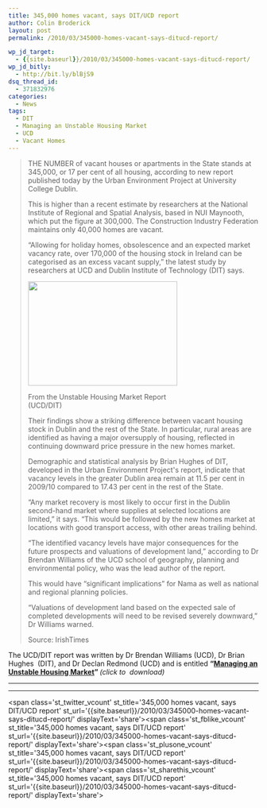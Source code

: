 ```yaml
---
title: 345,000 homes vacant, says DIT/UCD report
author: Colin Broderick
layout: post
permalink: /2010/03/345000-homes-vacant-says-ditucd-report/

wp_jd_target:
  - {{site.baseurl}}/2010/03/345000-homes-vacant-says-ditucd-report/
wp_jd_bitly:
  - http://bit.ly/blBjS9
dsq_thread_id:
  - 371832976
categories:
  - News
tags:
  - DIT
  - Managing an Unstable Housing Market
  - UCD
  - Vacant Homes
---
```

> THE NUMBER of vacant houses or apartments in the State stands at 345,000, or 17 per cent of all housing, according to new report published today by the Urban Environment Project at University College Dublin.
> 
> This is higher than a recent estimate by researchers at the National Institute of Regional and Spatial Analysis, based in NUI Maynooth, which put the figure at 300,000. The Construction Industry Federation maintains only 40,000 homes are vacant.
> 
> “Allowing for holiday homes, obsolescence and an expected market vacancy rate, over 170,000 of the housing stock in Ireland can be categorised as an excess vacant supply,” the latest study by researchers at UCD and Dublin Institute of Technology (DIT) says.
> 
> <div id="attachment_457" class="wp-caption alignleft" style="width: 310px">
>   <a href="{{site.baseurl}}/wp-content/uploads/2010/03/unstable_housing_ucd_dit_report.jpg"><img class="size-medium wp-image-457" title="Unstable Housing Market Report (UCD/DIT)" src="{{site.baseurl}}/wp-content/uploads/2010/03/unstable_housing_ucd_dit_report-300x210.jpg" alt="" width="300" height="210" /></a><p class="wp-caption-text">
>     From the Unstable Housing Market Report (UCD/DIT)
>   </p>
> </div>
> 
> Their findings show a striking difference between vacant housing stock in Dublin and the rest of the State. In particular, rural areas are identified as having a major oversupply of housing, reflected in continuing downward price pressure in the new homes market.
> 
> Demographic and statistical analysis by Brian Hughes of DIT, developed in the Urban Environment Project's report, indicate that vacancy levels in the greater Dublin area remain at 11.5 per cent in 2009/10 compared to 17.43 per cent in the rest of the State.
> 
> “Any market recovery is most likely to occur first in the Dublin second-hand market where supplies at selected locations are limited,” it says. “This would be followed by the new homes market at locations with good transport access, with other areas trailing behind.
> 
> “The identified vacancy levels have major consequences for the future prospects and valuations of development land,” according to Dr Brendan Williams of the UCD school of geography, planning and environmental policy, who was the lead author of the report.
> 
> This would have “significant implications” for Nama as well as national and regional planning policies.
> 
> “Valuations of development land based on the expected sale of completed developments will need to be revised severely downward,” Dr Williams warned.
> 
> Source: IrishTimes

The UCD/DIT report was written by Dr Brendan Williams (UCD), Dr Brian Hughes  (DIT), and Dr Declan Redmond (UCD) and is entitled **&#8220;<a title="View the Report" href="http://www.uep.ie/pdfs/WP%201002%20W.pdf" target="_blank">Managing an Unstable Housing Market</a>&#8221; *<span style="font-weight: normal;">(click to  download)</span>***

*** ***

*** ***

<span class='st\_twitter\_vcount' st\_title='345,000 homes vacant, says DIT/UCD report' st\_url='{{site.baseurl}}/2010/03/345000-homes-vacant-says-ditucd-report/' displayText='share'></span><span class='st\_fblike\_vcount' st\_title='345,000 homes vacant, says DIT/UCD report' st\_url='{{site.baseurl}}/2010/03/345000-homes-vacant-says-ditucd-report/' displayText='share'></span><span class='st\_plusone\_vcount' st\_title='345,000 homes vacant, says DIT/UCD report' st\_url='{{site.baseurl}}/2010/03/345000-homes-vacant-says-ditucd-report/' displayText='share'></span><span class='st\_sharethis\_vcount' st\_title='345,000 homes vacant, says DIT/UCD report' st\_url='{{site.baseurl}}/2010/03/345000-homes-vacant-says-ditucd-report/' displayText='share'></span>